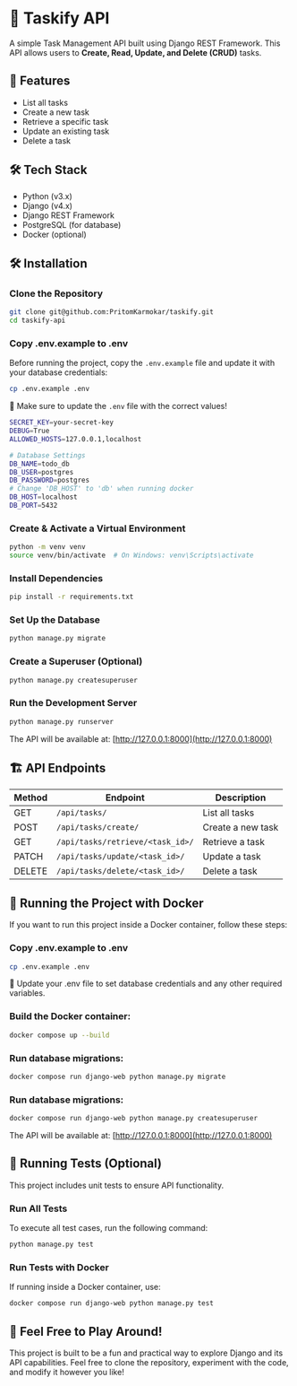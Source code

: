 # 📝 Taskify API
A simple Task Management API built using Django REST Framework. This API allows users to **Create, Read, Update, and Delete (CRUD)** tasks.

## 🚀 Features  
- List all tasks  
- Create a new task  
- Retrieve a specific task  
- Update an existing task  
- Delete a task
## 🛠️ Tech Stack
- Python (v3.x)
- Django (v4.x)
- Django REST Framework
- PostgreSQL (for database)
- Docker (optional)
## 🛠️ Installation  

### Clone the Repository  
```bash
git clone git@github.com:PritomKarmokar/taskify.git
cd taskify-api
```
### Copy .env.example to .env
Before running the project, copy the `.env.example` file and update it with your database credentials:
```bash
cp .env.example .env
```
📌 Make sure to update the `.env` file with the correct values! 
```bash
SECRET_KEY=your-secret-key
DEBUG=True
ALLOWED_HOSTS=127.0.0.1,localhost

# Database Settings
DB_NAME=todo_db
DB_USER=postgres
DB_PASSWORD=postgres
# Change 'DB_HOST' to 'db' when running docker
DB_HOST=localhost
DB_PORT=5432
```

### Create & Activate a Virtual Environment  
```bash
python -m venv venv
source venv/bin/activate  # On Windows: venv\Scripts\activate
```

### Install Dependencies 
```bash
pip install -r requirements.txt 
```

### Set Up the Database
```bash
python manage.py migrate
```

### Create a Superuser (Optional)
```bash
python manage.py createsuperuser
```

### Run the Development Server
```bash
python manage.py runserver
```
The API will be available at: [http://127.0.0.1:8000](http://127.0.0.1:8000)

## 🏗️ API Endpoints

| Method | Endpoint                        | Description        |
|--------|---------------------------------|--------------------|
| GET    | `/api/tasks/`                   | List all tasks    |
| POST   | `/api/tasks/create/`            | Create a new task |
| GET    | `/api/tasks/retrieve/<task_id>/` | Retrieve a task   |
| PATCH  | `/api/tasks/update/<task_id>/`   | Update a task     |
| DELETE | `/api/tasks/delete/<task_id>/`   | Delete a task     |

## 🐳 Running the Project with Docker

If you want to run this project inside a Docker container, follow these steps:
### Copy .env.example to .env
```bash
cp .env.example .env
```
📌 Update your .env file to set database credentials and any other required variables.

### Build the Docker container:

```bash
docker compose up --build
```
### Run database migrations:
```bash
docker compose run django-web python manage.py migrate
```
### Run database migrations:
```bash
docker compose run django-web python manage.py createsuperuser
```

The API will be available at: [http://127.0.0.1:8000](http://127.0.0.1:8000)

## 🧪 Running Tests (Optional)
This project includes unit tests to ensure API functionality.
### Run All Tests
To execute all test cases, run the following command:

```bash
python manage.py test
```

### Run Tests with Docker
If running inside a Docker container, use:
```bash
docker compose run django-web python manage.py test
```

## 🚀 Feel Free to Play Around!
This project is built to be a fun and practical way to explore Django and its API capabilities. Feel free to clone the repository, experiment with the code, and modify it however you like!